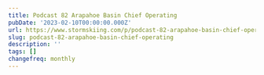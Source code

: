 ```yaml
---
title: Podcast 82 Arapahoe Basin Chief Operating
pubDate: '2023-02-10T00:00:00.000Z'
url: https://www.stormskiing.com/p/podcast-82-arapahoe-basin-chief-operating
slug: podcast-82-arapahoe-basin-chief-operating
description: ''
tags: []
changefreq: monthly
---
```


<!-- Add post content below -->
